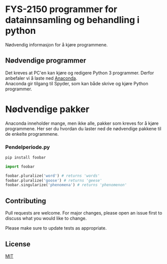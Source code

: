 # FYS-2150 programmer for datainnsamling og behandling i python

Nødvendig informasjon for å kjøre programmene.

## Nødvendige programmer

Det kreves at PC'en kan kjøre og redigere Python 3 programmer.
Derfor anbefaler vi å laste ned [Anaconda](https://www.anaconda.com/products/individual).
 <br />
Anaconda gir tilgang til Spyder, som kan både skrive og kjøre Python programmer.

# Nødvendige pakker

Anaconda inneholder mange, men ikke alle, pakker som kreves for å kjøre programmene. Her ser du hvordan du laster ned de nødvendige pakkene til de enkelte programmene.

### **Pendelperiode.py**

```bash
pip install foobar
```

```python
import foobar

foobar.pluralize('word') # returns 'words'
foobar.pluralize('goose') # returns 'geese'
foobar.singularize('phenomena') # returns 'phenomenon'
```

## Contributing
Pull requests are welcome. For major changes, please open an issue first to discuss what you would like to change.

Please make sure to update tests as appropriate.

## License
[MIT](https://choosealicense.com/licenses/mit/)
